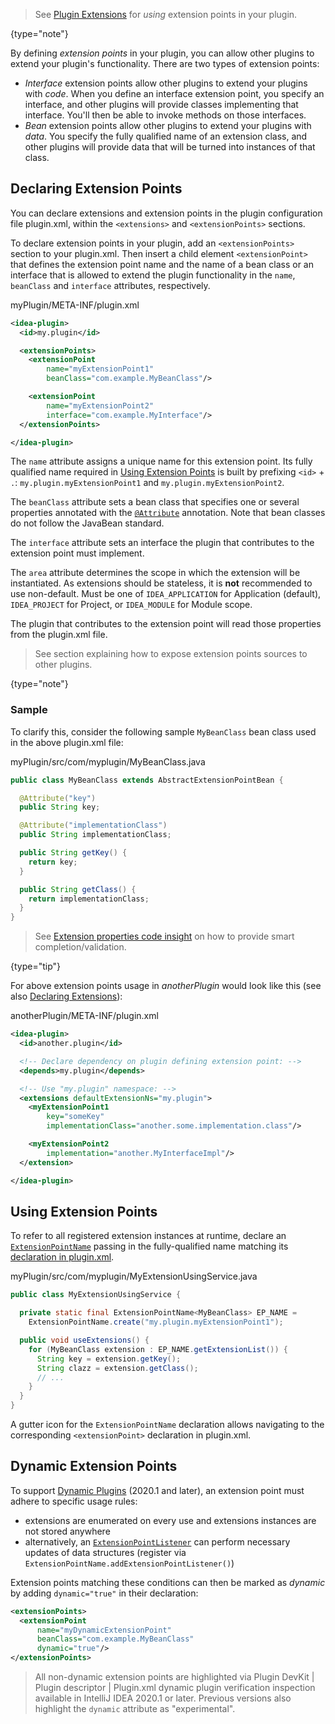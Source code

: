 [//]: # (title: Extension Points)

<!-- Copyright 2000-2022 JetBrains s.r.o. and contributors. Use of this source code is governed by the Apache 2.0 license. -->

> See [Plugin Extensions](plugin_extensions.md) for _using_ extension points in your plugin.
>
{type="note"}

By defining _extension points_ in your plugin, you can allow other plugins to extend your plugin's functionality.
There are two types of extension points:

* _Interface_ extension points allow other plugins to extend your plugins with _code_.
  When you define an interface extension point, you specify an interface, and other plugins will provide classes implementing that interface.
  You'll then be able to invoke methods on those interfaces.
* _Bean_ extension points allow other plugins to extend your plugins with _data_.
  You specify the fully qualified name of an extension class, and other plugins will provide data that will be turned into instances of that class.

## Declaring Extension Points

You can declare extensions and extension points in the plugin configuration file <path>plugin.xml</path>, within the `<extensions>` and `<extensionPoints>` sections.

To declare extension points in your plugin, add an `<extensionPoints>` section to your <path>plugin.xml</path>.
Then insert a child element `<extensionPoint>` that defines the extension point name and the name of a bean class or an interface that is allowed to extend the plugin functionality in the `name`, `beanClass` and `interface` attributes, respectively.

<path>myPlugin/META-INF/plugin.xml</path>

```xml
<idea-plugin>
  <id>my.plugin</id>

  <extensionPoints>
    <extensionPoint
        name="myExtensionPoint1"
        beanClass="com.example.MyBeanClass"/>

    <extensionPoint
        name="myExtensionPoint2"
        interface="com.example.MyInterface"/>
  </extensionPoints>

</idea-plugin>
```

The `name` attribute assigns a unique name for this extension point.
Its fully qualified name required in [Using Extension Points](#using-extension-points) is built by prefixing `<id>` + `.`: `my.plugin.myExtensionPoint1` and `my.plugin.myExtensionPoint2`.

The `beanClass` attribute sets a bean class that specifies one or several properties annotated with the [`@Attribute`](%gh-ic%/platform/util/src/com/intellij/util/xmlb/annotations/Attribute.java) annotation.
Note that bean classes do not follow the JavaBean standard.

The `interface` attribute sets an interface the plugin that contributes to the extension point must implement.

The `area` attribute determines the scope in which the extension will be instantiated.
As extensions should be stateless, it is **not** recommended to use non-default.
Must be one of `IDEA_APPLICATION` for Application (default), `IDEA_PROJECT` for Project, or `IDEA_MODULE` for Module scope.

The plugin that contributes to the extension point will read those properties from the <path>plugin.xml</path> file.

> See [](bundling_plugin_openapi_sources.md) section explaining how to expose extension points sources to other plugins.
>
{type="note"}

### Sample

To clarify this, consider the following sample `MyBeanClass` bean class used in the above <path>plugin.xml</path> file:

<path>myPlugin/src/com/myplugin/MyBeanClass.java</path>

```java
public class MyBeanClass extends AbstractExtensionPointBean {

  @Attribute("key")
  public String key;

  @Attribute("implementationClass")
  public String implementationClass;

  public String getKey() {
    return key;
  }

  public String getClass() {
    return implementationClass;
  }
}
```

> See [Extension properties code insight](plugin_extensions.md#extension-properties-code-insight) on how to provide smart completion/validation.
>
{type="tip"}

For above extension points usage in _anotherPlugin_ would look like this (see also [Declaring Extensions](plugin_extensions.md#declaring-extensions)):

<path>anotherPlugin/META-INF/plugin.xml</path>

```xml
<idea-plugin>
  <id>another.plugin</id>

  <!-- Declare dependency on plugin defining extension point: -->
  <depends>my.plugin</depends>

  <!-- Use "my.plugin" namespace: -->
  <extensions defaultExtensionNs="my.plugin">
    <myExtensionPoint1
        key="someKey"
        implementationClass="another.some.implementation.class"/>

    <myExtensionPoint2
        implementation="another.MyInterfaceImpl"/>
  </extension>

</idea-plugin>
```

## Using Extension Points
To refer to all registered extension instances at runtime, declare an [`ExtensionPointName`](%gh-ic%/platform/extensions/src/com/intellij/openapi/extensions/ExtensionPointName.java) passing in the fully-qualified name matching its [declaration in plugin.xml](#declaring-extension-points).

<path>myPlugin/src/com/myplugin/MyExtensionUsingService.java</path>

```java
public class MyExtensionUsingService {

  private static final ExtensionPointName<MyBeanClass> EP_NAME =
    ExtensionPointName.create("my.plugin.myExtensionPoint1");

  public void useExtensions() {
    for (MyBeanClass extension : EP_NAME.getExtensionList()) {
      String key = extension.getKey();
      String clazz = extension.getClass();
      // ...
    }
  }
}
```

A gutter icon for the `ExtensionPointName` declaration allows navigating to the corresponding `<extensionPoint>` declaration in <path>plugin.xml</path>.

## Dynamic Extension Points
To support [Dynamic Plugins](dynamic_plugins.md) (2020.1 and later), an extension point must adhere to specific usage rules:

- extensions are enumerated on every use and extensions instances are not stored anywhere
- alternatively, an [`ExtensionPointListener`](%gh-ic%/platform/extensions/src/com/intellij/openapi/extensions/ExtensionPointListener.java) can perform necessary updates of data structures (register via `ExtensionPointName.addExtensionPointListener()`)

Extension points matching these conditions can then be marked as _dynamic_ by adding `dynamic="true"` in their declaration:

```xml
<extensionPoints>
  <extensionPoint
      name="myDynamicExtensionPoint"
      beanClass="com.example.MyBeanClass"
      dynamic="true"/>
</extensionPoints>
```

> All non-dynamic extension points are highlighted via <control>Plugin DevKit | Plugin descriptor | Plugin.xml dynamic plugin verification</control> inspection available in IntelliJ IDEA 2020.1 or later.
> Previous versions also highlight the `dynamic` attribute as "experimental".
